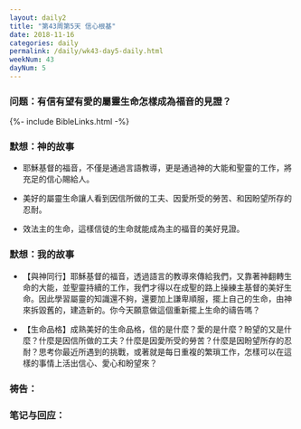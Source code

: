 ```yaml
---
layout: daily2
title: "第43周第5天 信心根基"
date: 2018-11-16
categories: daily
permalink: /daily/wk43-day5-daily.html
weekNum: 43
dayNum: 5
---
```


### 问题：有信有望有愛的屬靈生命怎樣成為福音的見證？

{%- include BibleLinks.html -%}

### 默想：神的故事 
+ 耶穌基督的福音，不僅是通過言語教導，更是通過神的大能和聖靈的工作，將充足的信心賜給人。

+ 美好的屬靈生命讓人看到因信所做的工夫、因愛所受的勞苦、和因盼望所存的忍耐。

+ 效法主的生命，這樣信徒的生命就能成為主的福音的美好見證。

### 默想：我的故事
+ 【與神同行】耶穌基督的福音，透過語言的教導來傳給我們，又靠著神翻轉生命的大能，並聖靈持續的工作，我們才得以在成聖的路上操練主基督的美好生命。因此學習屬靈的知識還不夠，還要加上謙卑順服，擺上自己的生命，由神來拆毀舊的，建造新的。你今天願意做這個重新擺上生命的禱告嗎？

+ 【生命品格】成熟美好的生命品格，信的是什麼？愛的是什麼？盼望的又是什麼？什麼是因信所做的工夫？什麼是因愛所受的勞苦？什麼是因盼望所存的忍耐？思考你最近所遇到的挑戰，或著就是每日重複的繁瑣工作，怎樣可以在這樣的事情上活出信心、愛心和盼望來？

### 祷告：

### 笔记与回应：
